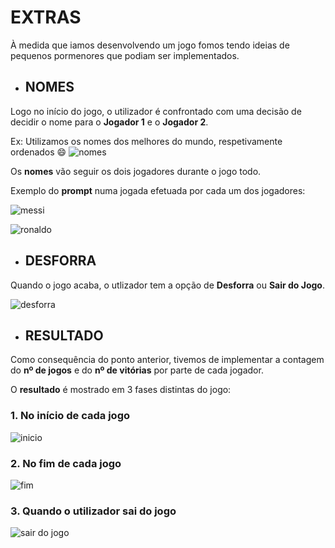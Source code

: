 # EXTRAS

À medida que iamos desenvolvendo um jogo fomos tendo ideias de pequenos pormenores que podiam ser implementados.

- ## NOMES

Logo no início do jogo, o utilizador é confrontado com uma decisão de decidir o nome para o **Jogador 1** e o **Jogador 2**.

Ex: Utilizamos os nomes dos melhores do mundo, respetivamente ordenados :smile:
![nomes](https://github.com/JoseDiogoMartinsVieira/LI2PL3G2/blob/master/relat%C3%B3rios/imagens/nomes.png)

Os **nomes** vão seguir os dois jogadores durante o jogo todo.

Exemplo do **prompt** numa jogada efetuada por cada um dos jogadores:

![messi](https://github.com/JoseDiogoMartinsVieira/LI2PL3G2/blob/master/relat%C3%B3rios/imagens/prompt_messi.png)

![ronaldo](https://github.com/JoseDiogoMartinsVieira/LI2PL3G2/blob/master/relat%C3%B3rios/imagens/prompt_ron.png)

- ## DESFORRA

Quando o jogo acaba, o utlizador tem a opção de **Desforra** ou **Sair do Jogo**.

![desforra](https://github.com/JoseDiogoMartinsVieira/LI2PL3G2/blob/master/relat%C3%B3rios/imagens/option.png)

- ## RESULTADO

Como consequência do ponto anterior, tivemos de implementar a contagem do **nº de jogos** e do **nº de vitórias** por parte de cada jogador.

O **resultado** é mostrado em 3 fases distintas do jogo:

### 1. No início de cada jogo

![inicio](https://github.com/JoseDiogoMartinsVieira/LI2PL3G2/blob/master/relat%C3%B3rios/imagens/inicio.png)

### 2. No fim de cada jogo

![fim](https://github.com/JoseDiogoMartinsVieira/LI2PL3G2/blob/master/relat%C3%B3rios/imagens/res.png)

### 3. Quando o utilizador sai do jogo

![sair do jogo ](https://github.com/JoseDiogoMartinsVieira/LI2PL3G2/blob/master/relat%C3%B3rios/imagens/final.png)
